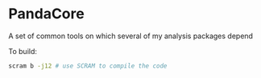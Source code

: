 # PandaCore 
A set of common tools on which several of my analysis packages depend

To build:
```bash
scram b -j12 # use SCRAM to compile the code
```
